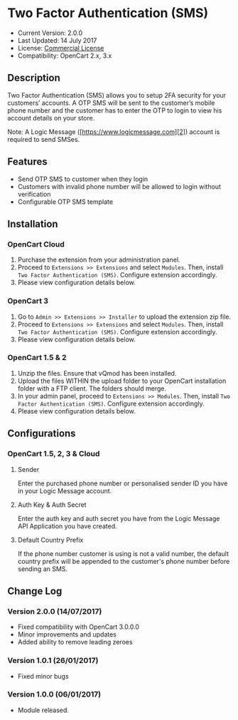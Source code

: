 # Two Factor Authentication (SMS)

* Current Version: 2.0.0
* Last Updated: 14 July 2017
* License: [Commercial License][1]
* Compatibility: OpenCart 2.x, 3.x


[1]: https://www.marketinsg.com/usage-license

## Description

Two Factor Authentication (SMS) allows you to setup 2FA security for your customers’ accounts. A OTP SMS will be sent to the customer’s mobile phone number and the customer has to enter the OTP to login to view his account details on your store.

Note: A Logic Message ([https://www.logicmessage.com][2]) account is required to send SMSes.

[2]: https://www.logicmessage.com

## Features

* Send OTP SMS to customer when they login
* Customers with invalid phone number will be allowed to login without verification
* Configurable OTP SMS template

## Installation

### OpenCart Cloud

1. Purchase the extension from your administration panel.
2. Proceed to `Extensions >> Extensions` and select `Modules`. Then, install `Two Factor Authentication (SMS)`. Configure extension accordingly.
3. Please view configuration details below.

### OpenCart 3

1. Go to `Admin >> Extensions >> Installer` to upload the extension zip file.
2. Proceed to `Extensions >> Extensions` and select `Modules`. Then, install `Two Factor Authentication (SMS)`. Configure extension accordingly.
3. Please view configuration details below.

### OpenCart 1.5 & 2

1. Unzip the files. Ensure that vQmod has been installed.
2. Upload the files WITHIN the upload folder to your OpenCart installation folder with a FTP client. The folders should merge.
3. In your admin panel, proceed to `Extensions >> Modules`. Then, install `Two Factor Authentication (SMS)`. Configure extension accordingly.
4. Please view configuration details below.

## Configurations

### OpenCart 1.5, 2, 3 & Cloud

1. Sender

	Enter the purchased phone number or personalised sender ID you have in your Logic Message account.

2. Auth Key & Auth Secret

	Enter the auth key and auth secret you have from the Logic Message API Application you have created.

3. Default Country Prefix

	If the phone number customer is using is not a valid number, the default country prefix will be appended to the customer's phone number before sending an SMS.

## Change Log

### Version 2.0.0 (14/07/2017)
* Fixed compatibility with OpenCart 3.0.0.0
* Minor improvements and updates
* Added ability to remove leading zeroes
### Version 1.0.1 (26/01/2017)
* Fixed minor bugs
### Version 1.0.0 (06/01/2017)
* Module released.